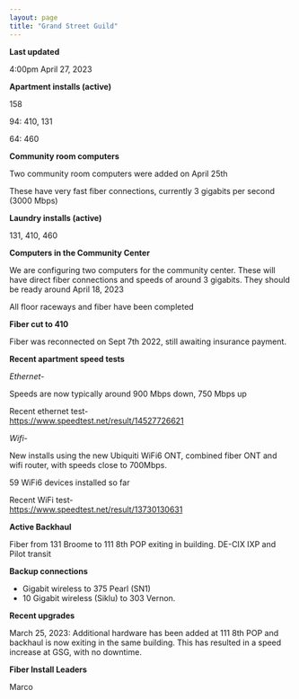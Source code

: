 ```yaml
---
layout: page
title: "Grand Street Guild"
---
```

**Last updated**

4:00pm April 27, 2023

**Apartment installs (active)**

158

94: 410, 131  

64: 460  

**Community room computers**

Two community room computers were added on April 25th

These have very fast fiber connections, currently 3 gigabits per second (3000 Mbps)

**Laundry installs (active)**

131, 410, 460

**Computers in the Community Center**

We are configuring two computers for the community center. These will have direct fiber connections and speeds of around 3 gigabits. They should be ready around April 18, 2023

All floor raceways and fiber have been completed

**Fiber cut to 410**

Fiber was reconnected on Sept 7th 2022, still awaiting insurance payment.

**Recent apartment speed tests**

*Ethernet-*

Speeds are now typically around 900 Mbps down, 750 Mbps up  

Recent ethernet test-  
https://www.speedtest.net/result/14527726621

*Wifi-*

New installs using the new Ubiquiti WiFi6 ONT, combined fiber ONT and wifi router, with speeds close to 700Mbps.  

59 WiFi6 devices installed so far

Recent WiFi test-  
https://www.speedtest.net/result/13730130631

**Active Backhaul**

Fiber from 131 Broome to 111 8th POP exiting in building. DE-CIX IXP and Pilot transit

**Backup connections**

- Gigabit wireless to 375 Pearl (SN1)  
- 10 Gigabit wireless (Siklu) to 303 Vernon. 

**Recent upgrades**

March 25, 2023: Additional hardware has been added at 111 8th POP and backhaul is now exiting in the same building. This has resulted in a speed increase at GSG, with no downtime.


**Fiber Install Leaders**  

Marco







